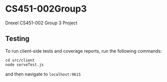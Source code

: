 # CS451-002Group3
Drexel CS451-002 Group 3 Project

## Testing

To run client-side tests and coverage reports, run the following commands:
```
cd src/client
node serveTest.js
```

and then navigate to `localhost:9615`
